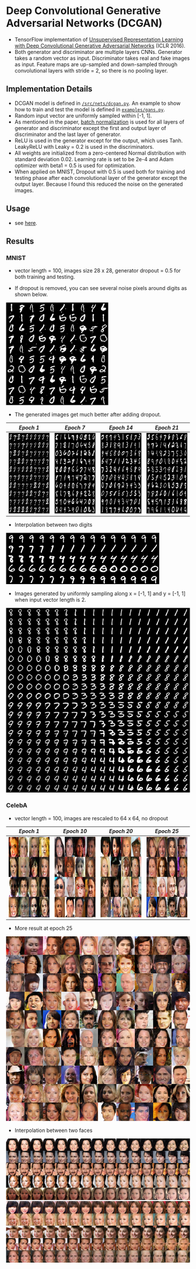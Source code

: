 # Deep Convolutional Generative Adversarial Networks (DCGAN)

- TensorFlow implementation of [Unsupervised Representation Learning with Deep Convolutional Generative Adversarial Networks](https://arxiv.org/abs/1511.06434) (ICLR 2016). 
- Both generator and discriminator are multiple layers CNNs. Generator takes a random vector as input. Discriminator takes real and fake images as input. Feature maps are up-sampled and down-sampled through convolutional layers with stride = 2, so there is no pooling layer.
 
## Implementation Details
- DCGAN model is defined in [`/src/nets/dcgan.py`](/src/nets/dcgan.py). An example to show how to train and test the model is defined in [`examples/gans.py`](../../examples/gans.py).
- Random input vector are uniformly sampled within [-1, 1].
- As mentioned in the paper, [batch normalization](https://arxiv.org/abs/1502.03167) is used for all layers of generator and discriminator except the first and output layer of discriminator and the last layer of generator.
- ReLU is used in the generator except for the output, which uses Tanh. LeakyReLU with Leaky = 0.2 is used in the discriminators.
- All weights are initialized from a zero-centered Normal distribution with standard deviation 0.02. Learning rate is set to be 2e-4 and Adam optimizer with beta1 = 0.5 is used for optimization.
- When applied on MNIST, Dropout with 0.5 is used both for training and testing phase after each convolutional layer of the generator except the output layer. Because I found this reduced the noise on the generated images.

## Usage 
- see [here](https://github.com/conan7882/tf-gans#usage).

## Results
### MNIST
- vector length = 100, images size 28 x 28, generator dropout = 0.5 for both training and testing.

- If dropout is removed, you can see several noise pixels around digits as shown below. 

![noise](figs/mnist/noisy.png)

- The generated images get much better after adding dropout.

*Epoch 1* | *Epoch 7* |*Epoch 14* | *Epoch 21* |
:--: | :---: | :--: | :---: | 
<img src = 'figs/mnist/generate_im_0.png' height = '220px' width = '220px'> | <img src = 'figs/mnist/generate_im_6.png' height = '220px' width = '220px'>|<img src = 'figs/mnist/generate_im_13.png' height = '220px' width = '220px'> | <img src = 'figs/mnist/generate_im_20.png' height = '220px' width = '220px'>

- Interpolation between two digits

![manifold](figs/mnist/interpolate_19.png)

- Images generated by uniformly sampling along x = [-1, 1] and y = [-1, 1] when input vector length is 2. 

![manifold](figs/mnist/manifoid_23.png)

### CelebA
- vector length = 100, images are rescaled to 64 x 64, no dropout

*Epoch 1* | *Epoch 10* |*Epoch 20* | *Epoch 25* |
:--: | :---: | :--: | :---: | 
<img src = 'figs/face/generate_im_0.png' height = '220px' width = '220px'> | <img src = 'figs/face/generate_im_10.png' height = '220px' width = '220px'>|<img src = 'figs/face/generate_im_20.png' height = '220px' width = '220px'> | <img src = 'figs/face/generate_im_25.png' height = '220px' width = '220px'>

- More result at epoch 25

![finalface](figs/face/final.png)

- Interpolation between two faces

![interp1](figs/face/interpolate_22.png)
![interp2](figs/face/interpolate_24.png)


